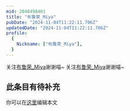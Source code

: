 ```yaml
---
mid: 2048498401
title: "布鲁荣_Miya"
pubDate: "2024-11-04T11:22:11.706Z"
updatedDate: "2024-11-04T11:22:11.706Z"
profile:
  {
    Nickname: ["布鲁荣_Miya"],
  }
---
```


关注[布鲁荣_Miya](https://space.bilibili.com/2048498401)谢谢喵~ 关注[布鲁荣_Miya](https://space.bilibili.com/2048498401)谢谢喵~

## 此条目有待补充
你可以在[这里](https://github.com/Yuhanawa/VTuber.ICU-Content/edit/master/v/布鲁荣_Miya/index.md)编辑本文

